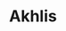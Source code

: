 ---
title: Akhlis
description: bio Akhlis
bio: Dream - Berhijab membuat Citra Kirana semakin modis. Artis yang akrab disapa Ciki itu mantap berhijab
avatar: /images/admin-avatar.jpg
slug: akhlis
---